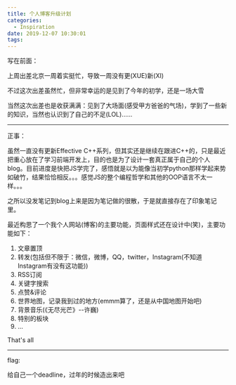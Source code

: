 ```yaml
---
title: 个人博客升级计划
categories:
  - Inspiration
date: 2019-12-07 10:30:01
tags:
---
```

写在前面：

上周出差北京一周着实挺忙，导致一周没有更(XUE)新(XI)

不过这次出差虽然忙，但非常幸运的是见到了今年的初学，还是一场大雪

当然这次出差也是收获满满：见到了大场面(感受甲方爸爸的气场)，学到了一些新的知识，当然也认识到了自己的不足(LOL)......

---
正事：

虽然一直没有更新Effective C++系列，但其实还是继续在跟进C++的，只是最近把重心放在了学习前端开发上，目的也是为了设计一套真正属于自己的个人blog。目前进度是快把JS学完了，感悟就是以为能像当初学python那样学起来势如破竹，结果恰恰相反。。。感觉JS的整个编程哲学和其他的OOP语言不太一样。。。

之所以没发笔记到blog上来是因为笔记做的很散，于是就直接存在了印象笔记里。

最近构思了一个我个人网站(博客)的主要功能，页面样式还在设计中(笑)，主要功能如下：

1. 文章置顶
2. 转发(包括但不限于：微信，微博，QQ，twitter，Instagram(不知道Instagram有没有这功能))
3. RSS订阅
4. 关键字搜索
5. 点赞&评论
6. 世界地图，记录我到过的地方(emmm算了，还是从中国地图开始吧)
7. 背景音乐(《无尽光芒》--许巍)
8. 特别的板块
9. ...

That's all

---

flag:

给自己一个deadline，过年的时候造出来吧